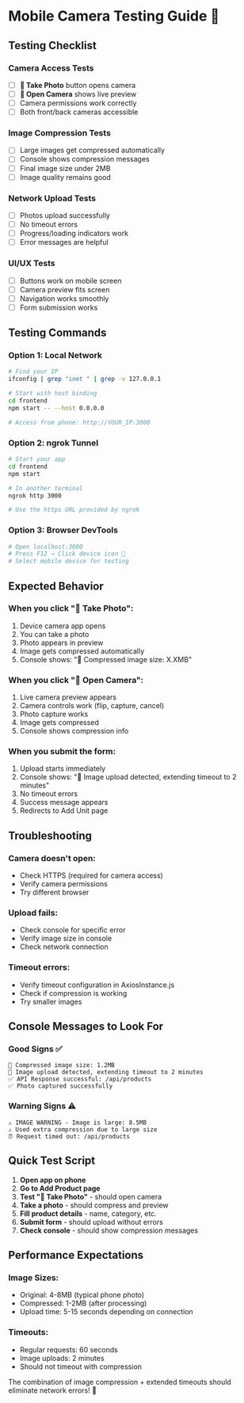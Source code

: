 # Mobile Camera Testing Guide 📱

## Testing Checklist

### Camera Access Tests
- [ ] **📱 Take Photo** button opens camera
- [ ] **📱 Open Camera** shows live preview
- [ ] Camera permissions work correctly
- [ ] Both front/back cameras accessible

### Image Compression Tests
- [ ] Large images get compressed automatically
- [ ] Console shows compression messages
- [ ] Final image size under 2MB
- [ ] Image quality remains good

### Network Upload Tests
- [ ] Photos upload successfully
- [ ] No timeout errors
- [ ] Progress/loading indicators work
- [ ] Error messages are helpful

### UI/UX Tests
- [ ] Buttons work on mobile screen
- [ ] Camera preview fits screen
- [ ] Navigation works smoothly
- [ ] Form submission works

## Testing Commands

### Option 1: Local Network
```bash
# Find your IP
ifconfig | grep "inet " | grep -v 127.0.0.1

# Start with host binding
cd frontend
npm start -- --host 0.0.0.0

# Access from phone: http://YOUR_IP:3000
```

### Option 2: ngrok Tunnel
```bash
# Start your app
cd frontend
npm start

# In another terminal
ngrok http 3000

# Use the https URL provided by ngrok
```

### Option 3: Browser DevTools
```bash
# Open localhost:3000
# Press F12 → Click device icon 📱
# Select mobile device for testing
```

## Expected Behavior

### When you click "📱 Take Photo":
1. Device camera app opens
2. You can take a photo
3. Photo appears in preview
4. Image gets compressed automatically
5. Console shows: "📸 Compressed image size: X.XMB"

### When you click "📱 Open Camera":
1. Live camera preview appears
2. Camera controls work (flip, capture, cancel)
3. Photo capture works
4. Image gets compressed
5. Console shows compression info

### When you submit the form:
1. Upload starts immediately
2. Console shows: "📸 Image upload detected, extending timeout to 2 minutes"
3. No timeout errors
4. Success message appears
5. Redirects to Add Unit page

## Troubleshooting

### Camera doesn't open:
- Check HTTPS (required for camera access)
- Verify camera permissions
- Try different browser

### Upload fails:
- Check console for specific error
- Verify image size in console
- Check network connection

### Timeout errors:
- Verify timeout configuration in AxiosInstance.js
- Check if compression is working
- Try smaller images

## Console Messages to Look For

### Good Signs ✅
```
📸 Compressed image size: 1.2MB
📸 Image upload detected, extending timeout to 2 minutes
✅ API Response successful: /api/products
✅ Photo captured successfully
```

### Warning Signs ⚠️
```
⚠️ IMAGE WARNING - Image is large: 8.5MB
⚠️ Used extra compression due to large size
⏰ Request timed out: /api/products
```

## Quick Test Script

1. **Open app on phone**
2. **Go to Add Product page**
3. **Test "📱 Take Photo"** - should open camera
4. **Take a photo** - should compress and preview
5. **Fill product details** - name, category, etc.
6. **Submit form** - should upload without errors
7. **Check console** - should show compression messages

## Performance Expectations

### Image Sizes:
- Original: 4-8MB (typical phone photo)
- Compressed: 1-2MB (after processing)
- Upload time: 5-15 seconds depending on connection

### Timeouts:
- Regular requests: 60 seconds
- Image uploads: 2 minutes
- Should not timeout with compression

The combination of image compression + extended timeouts should eliminate network errors! 🎉 